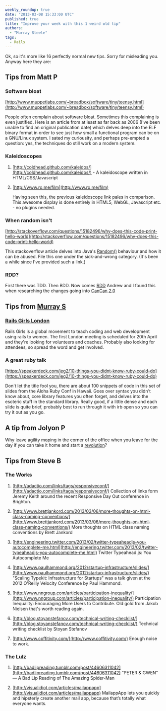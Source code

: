```yaml
---
weekly_roundup: true
date: "2013-03-08 15:33:00 UTC"
published: true
title: "Improve your week with this 1 weird old tip"
authors:
  - "Murray Steele"
tags:
  - Rails
---
```


Ok, so it's more like 16 perfectly normal new tips.  Sorry for misleading you.  Anyway here they are:


Tips from Matt P
------------------

### Software bloat

[http://www.muppetlabs.com/~breadbox/software/tiny/teensy.html](http://www.muppetlabs.com/~breadbox/software/tiny/teensy.html)

People often complain about software bloat. Sometimes this complaining is even justified.  Here is an article from at least as far back as 2006 (I've been unable to find an original publication date) which delves deep into the ELF binary format in order to see just how small a functional program can be on a GNU/Linux system. I sated my curiousity, and perhaps pre-empted a question: yes, the techniques do still work on a modern system.

### Kaleidoscopes

1. [http://coldhead.github.com/kaleidos/](http://coldhead.github.com/kaleidos/) - A kaleidoscope written in HTML/CSS/Javascript

2. [http://www.ro.me/film](http://www.ro.me/film)

   Having seen this, the previous kaleidoscope link pales in comparison.  This awesome display is done entirely in HTML5, WebGL, Javascript etc. - no plugins needed.

### When random isn't

[http://stackoverflow.com/questions/15182496/why-does-this-code-print-hello-world](http://stackoverflow.com/questions/15182496/why-does-this-code-print-hello-world)

This stackoverflow article delves into Java's [Random()](http://www.docjar.com/docs/api/java/util/Random.html) behaviour and how it can be abused.  File this one under the sick-and-wrong category. (It's been a while since I've provided such a link.)

### RDD?

First there was TDD. Then BDD.  Now comes [RDD](http://tom.preston-werner.com/2010/08/23/readme-driven-development.html)
Andrew and I found this when researching the changes going into [CanCan 2.0](https://github.com/ryanb/cancan/tree/2.0)


Tips from [Murray S](/people#murray-steele)
--------------------

### [Rails Girls London](http://railsgirls.com/london)

Rails Girls is a global movement to teach coding and web development using rails to women.  The first London meeting is scheduled for 20th April and they're looking for volunteers and coaches.   Probably also looking for attendees, so spread the word and get involved.

### A great ruby talk

[https://speakerdeck.com/jeg2/10-things-you-didnt-know-ruby-could-do](https://speakerdeck.com/jeg2/10-things-you-didnt-know-ruby-could-do)

Don't let the title fool you, there are about 100 snippets of code in this set of slides from the Aloha Ruby Conf in Hawaii.  Goes over syntax you didn't know about, core library features you often forget, and delves into the esoteric stuff in the standard library.  Really good, if a little dense and each slide is quite brief, probably best to run through it with irb open so you can try it out as you go.

A tip from Jolyon P
---------------------

Why leave agility moping in the corner of the office when you leave for the day if you can take it home and start a [revolution](http://www.ted.com/talks/bruce_feiler_agile_programming_for_your_family.html)?

Tips from Steve B
-------------------

### The Works

1. [http://adactio.com/links/tags/responsiveconf/](http://adactio.com/links/tags/responsiveconf/)
   Collection of links form Jeremy Keith around the recent Responsive Day Out conference in Brighton.

2. [http://www.brettjankord.com/2013/03/06/more-thoughts-on-html-class-naming-conventions/](http://www.brettjankord.com/2013/03/06/more-thoughts-on-html-class-naming-conventions/)
   More thoughts on HTML class naming conventions by Brett Jankord

3.  [http://engineering.twitter.com/2013/02/twitter-typeaheadjs-you-autocomplete-me.html](http://engineering.twitter.com/2013/02/twitter-typeaheadjs-you-autocomplete-me.html)
   Twitter Typeahead.js: You Autocomplete Me

4. [http://www.paulhammond.org/2012/startup-infrastructure/slides/](http://www.paulhammond.org/2012/startup-infrastructure/slides/)
   "Scaling Typekit: Infrastructure for Startups" was a talk given at the 2012 O'Reilly Velocity Conference by Paul Hammond.

5. [http://www.nngroup.com/articles/participation-inequality/](http://www.nngroup.com/articles/participation-inequality/)
   Participation Inequality: Encouraging More Users to Contribute. Old gold from Jakob Nielsen that's worth reading again.

6. [http://blog.stoyanstefanov.com/technical-writing-checklist/](http://blog.stoyanstefanov.com/technical-writing-checklist/)
   Technical writing checklist by Stoyan Stefanov

7. [http://www.coffitivity.com/](http://www.coffitivity.com/)
   Enough noise to work.

### The Lulz

1. [http://badlipreading.tumblr.com/post/44606311042](http://badlipreading.tumblr.com/post/44606311042)
   “PETER & GWEN” — A Bad Lip Reading of The Amazing Spider-Man

2. [http://visualidiot.com/articles/mailappapp](http://visualidiot.com/articles/mailappapp)
   MailappApp lets you quickly and hipsterly create another mail app, because that’s totally what everyone wants.


